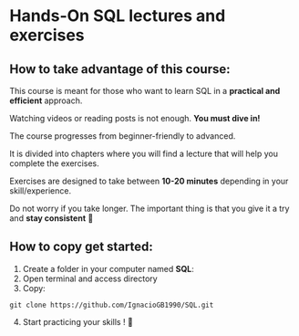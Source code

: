 # Hands-On SQL lectures and exercises


## How to take advantage of this course:

This course is meant for those who want to learn SQL in a **practical and efficient** approach. 

Watching videos or reading posts is not enough. **You must dive in!**

The course progresses from beginner-friendly to advanced.

It is divided into chapters where you will find a lecture that will help you complete the exercises.

Exercises are designed to take between **10-20 minutes** depending in your skill/experience.

Do not worry if you take longer. The important thing is that you give it a try and **stay consistent** 💪

## How to copy get started:
1. Create a folder in your computer named **SQL**:
2. Open terminal and access directory
3. Copy:
~~~
git clone https://github.com/IgnacioGB1990/SQL.git
~~~
4. Start practicing your skills ! 🚀


